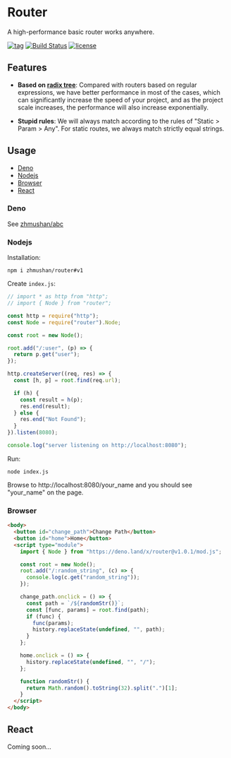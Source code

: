 # Router

A high-performance basic router works anywhere.

[![tag](https://img.shields.io/github/tag/zhmushan/router.svg)](https://github.com/zhmushan/router)
[![Build Status](https://github.com/zhmushan/router/workflows/ci/badge.svg?branch=master)](https://github.com/zhmushan/router/actions)
[![license](https://img.shields.io/github/license/zhmushan/router.svg)](https://github.com/zhmushan/router)

## Features

- **Based on [radix tree](https://en.wikipedia.org/wiki/Radix_tree)**: Compared with routers based on regular expressions, we have better performance in most of the cases, which can significantly increase the speed of your project, and as the project scale increases, the performance will also increase exponentially.

- **Stupid rules**: We will always match according to the rules of "Static > Param > Any". For static routes, we always match strictly equal strings.

## Usage

- [Deno](#deno)
- [Nodejs](#nodejs)
- [Browser](#browser)
- [React](#react)

### Deno

See [zhmushan/abc](https://github.com/zhmushan/abc)

### Nodejs

Installation:

```
npm i zhmushan/router#v1
```

Create `index.js`:

```js
// import * as http from "http";
// import { Node } from "router";

const http = require("http");
const Node = require("router").Node;

const root = new Node();

root.add("/:user", (p) => {
  return p.get("user");
});

http.createServer((req, res) => {
  const [h, p] = root.find(req.url);

  if (h) {
    const result = h(p);
    res.end(result);
  } else {
    res.end("Not Found");
  }
}).listen(8080);

console.log("server listening on http://localhost:8080");

```

Run:

```
node index.js
```

Browse to http://localhost:8080/your_name and you should see "your_name" on the page.

### Browser

```html
<body>
  <button id="change_path">Change Path</button>
  <button id="home">Home</button>
  <script type="module">
    import { Node } from "https://deno.land/x/router@v1.0.1/mod.js";

    const root = new Node();
    root.add("/:random_string", (c) => {
      console.log(c.get("random_string"));
    });

    change_path.onclick = () => {
      const path = `/${randomStr()}`;
      const [func, params] = root.find(path);
      if (func) {
        func(params);
        history.replaceState(undefined, "", path);
      }
    };

    home.onclick = () => {
      history.replaceState(undefined, "", "/");
    };

    function randomStr() {
      return Math.random().toString(32).split(".")[1];
    }
  </script>
</body>
```

## React

Coming soon...
